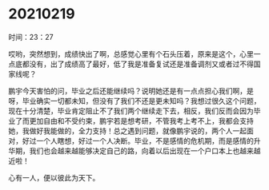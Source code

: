 # 20210219

时间：23：27

哎哟，突然想到，成绩快出了啊，总感觉心里有个石头压着，原来是这个，心里一点底都没有，出了成绩高了最好，低了我是准备复试还是准备调剂又或者过不得国家线呢？

鹏宇今天害怕的问，毕业之后还能继续吗？说明她还是有一点点担心我们啊，是呀，毕业确实一切都未知，但没有了我们不还是更未知吗？我想过很久这个问题，现在十分清楚，毕业肯定阻止不了我们两个继续走下去，相反，我们反而会因为毕业了而更加自由和不受约束，鹏宇若是想考研，不管我考上考不上，我都会支持她，我做好我能做的，全力支持！总之遇到问题，就像鹏宇说的，两个人一起面对，好过一个人瞎想，好过一个人决断。毕业，不是感情的危机期，而是感情的升华期，我们也会越来越能够决定自己的路，向着以后出现在一个户口本上也越来越近啦！

心有一人，便以彼此为天下。
